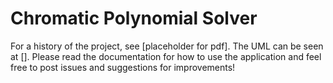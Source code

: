 # Chromatic Polynomial Solver

For a history of the project, see [placeholder for pdf]. The UML can be seen at []. Please read the documentation for how to use the application and feel free to post issues and suggestions for improvements!
